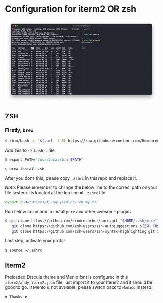 # Configuration for iterm2 OR zsh

![pure + zsh + dracula theme](pure_zsh_dracula.png)
## ZSH
### Firstly, `brew`
```bash
$ /bin/bash -c "$(curl -fsSL https://raw.githubusercontent.com/Homebrew/install/HEAD/install.sh)"
```

Add this to `~/.bashrc` file

```bash
$ export PATH="/usr/local/bin:$PATH"
```

```bash
$ brew install zsh
```

After you done this, please copy `.zshrc` in this repo and replace it. <br />

*Note*: Please remember to change the below line to the correct path on your file system. Its located at the top line of `.zshrc` file
```bash
export ZSH="/Users/tu.nguyendich/.oh-my-zsh
``` 
Run below command to install `pure` and other awesome plugins
```bash
$ git clone https://github.com/sindresorhus/pure.git "$HOME/.zsh/pure" &&
   git clone https://github.com/zsh-users/zsh-autosuggestions ${ZSH_CUSTOM:-~/.oh-my-zsh/custom}/plugins/zsh-autosuggestions &&
   git clone https://github.com/zsh-users/zsh-syntax-highlighting.git ${ZSH_CUSTOM:-~/.oh-my-zsh/custom}/plugins/zsh-syntax-highlighting 
```

Last step, activate your profile
```bash
$ source ~/.zshrc
```

## Iterm2
Preloaded Dracula theme and Menlo font is configured in this `iterm2/andy_iterm2.json` file, just import it to your Iterm2 and it should be good to go. If Menlo is not avalable, please switch back to `Monaco` instead.

```bash
❤️ Thanks ❤️
```





